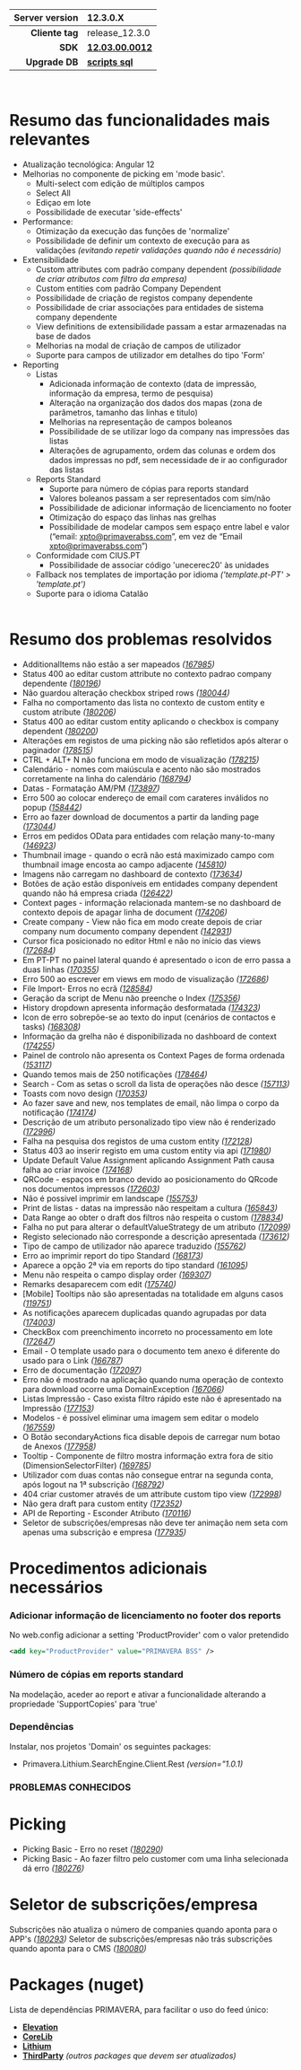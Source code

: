 | **Server version** | 12.3.0.X                                                                           |  
| ---:               | :---                                                                               |
| **Cliente tag**    | release_12.3.0                                                                     |
| **SDK**            | [**12.03.00.0012**](\\storage\BUILDS\TFS\framework\release-12.3\sdk\12.3.0.0012)   |
| **Upgrade DB**     | [**scripts sql**](./database/db_upgrade.zip)                                       |
<br/>

# Resumo das funcionalidades mais relevantes

- Atualização tecnológica: Angular 12
- Melhorias no componente de picking em 'mode basic'.
  - Multi-select com edição de múltiplos campos
  - Select All
  - Ediçao em lote
  - Possibilidade de executar 'side-effects'
- Performance:
  - Otimização da execução das funções de 'normalize'
  - Possibilidade de definir um contexto de execução para as validações _(evitando repetir validações quando não é necessário)_
- Extensibilidade
  - Custom attributes com padrão company dependent _(possibilidade de criar atributos com filtro da empresa)_
  - Custom entities com padrão Company Dependent
  - Possibilidade de criação de registos company dependente
  - Possibilidade de criar associações para entidades de sistema company dependente
  - View definitions de extensibilidade passam a estar armazenadas na base de dados
  - Melhorias na modal de criação de campos de utilizador
  - Suporte para campos de utilizador em detalhes do tipo 'Form'
- Reporting
  - Listas
    - Adicionada informação de contexto (data de impressão, informação da empresa, termo de pesquisa)
    - Alteração na organização dos dados dos mapas (zona de parâmetros, tamanho das linhas e titulo)
    - Melhorias na representação de campos boleanos
    - Possibilidade de se utilizar logo da company nas impressões das listas
    - Alterações de agrupamento, ordem das colunas e ordem dos dados impressas no pdf, sem necessidade de ir ao configurador das listas
  - Reports Standard
    - Suporte para número de cópias para reports standard
    - Valores boleanos passam a ser representados com sim/não
    - Possibilidade de adicionar informação de licenciamento no footer
    - Otimização do espaço das linhas nas grelhas
    - Possibilidade de modelar campos sem espaço entre label e valor (“email: xpto@primaverabss.com”, em vez de “Email xpto@primaverabss.com”)
  - Conformidade com CIUS.PT 
    - Possibilidade de associar código 'unecerec20' às unidades
  - Fallback nos templates de importação por idioma _('template.pt-PT' > 'template.pt')_
  - Suporte para o idioma Catalão
<br/><br/>

# Resumo dos problemas resolvidos

- AdditionalItems não estão a ser mapeados _([167985](https://tfs.primaverabss.com/tfs/P.TEC.Elevation/Elevation3/_workitems?id=167985&_a=edit))_
- Status 400 ao editar custom attribute no contexto padrao company dependente _([180196](https://tfs.primaverabss.com/tfs/P.TEC.Elevation/Elevation3/_workitems?id=180196&_a=edit))_
- Não guardou alteração checkbox striped rows _([180044](https://tfs.primaverabss.com/tfs/P.TEC.Elevation/Elevation3/_workitems?id=180044&_a=edit))_
- Falha no comportamento das lista no contexto de custom entity e custom atribute _([180206](https://tfs.primaverabss.com/tfs/P.TEC.Elevation/Elevation3/_workitems?id=180206&_a=edit))_
- Status 400 ao editar custom entity aplicando o checkbox is company dependent _([180200](https://tfs.primaverabss.com/tfs/P.TEC.Elevation/Elevation3/_workitems?id=180200&_a=edit))_
- Alterações em registos de uma picking não são refletidos após alterar o paginador _([178515](https://tfs.primaverabss.com/tfs/P.TEC.Elevation/Elevation3/_workitems?id=178515&_a=edit))_
- CTRL + ALT+ N não funciona em modo de visualização _([178215](https://tfs.primaverabss.com/tfs/P.TEC.Elevation/Elevation3/_workitems?id=178215&_a=edit))_
- Calendário - nomes com maiúscula e acento não são mostrados corretamente na linha do calendário _([168794](https://tfs.primaverabss.com/tfs/P.TEC.Elevation/Elevation3/_workitems?id=168794&_a=edit))_
- Datas - Formatação AM/PM _([173897](https://tfs.primaverabss.com/tfs/P.TEC.Elevation/Elevation3/_workitems?id=173897&_a=edit))_
- Erro 500 ao colocar endereço de email com carateres inválidos no popup _([158442](https://tfs.primaverabss.com/tfs/P.TEC.Elevation/Elevation3/_workitems?id=158442&_a=edit))_
- Erro ao fazer download de documentos a partir da landing page _([173044](https://tfs.primaverabss.com/tfs/P.TEC.Elevation/Elevation3/_workitems?id=173044&_a=edit))_
- Erros em pedidos OData para entidades com relação many-to-many _([146923](https://tfs.primaverabss.com/tfs/P.TEC.Elevation/Elevation3/_workitems?id=146923&_a=edit))_
- Thumbnail image - quando o ecrã não está maximizado campo com thumbnail image encosta ao campo adjacente _([145810](https://tfs.primaverabss.com/tfs/P.TEC.Elevation/Elevation3/_workitems?id=145810&_a=edit))_
- Imagens não carregam no dashboard de contexto _([173634](https://tfs.primaverabss.com/tfs/P.TEC.Elevation/Elevation3/_workitems?id=173634&_a=edit))_
- Botões de ação estão disponíveis em entidades company dependent quando não há empresa criada _([126422](https://tfs.primaverabss.com/tfs/P.TEC.Elevation/Elevation3/_workitems?id=126422&_a=edit))_
- Context pages - informação relacionada mantem-se no dashboard de contexto depois de apagar linha de document _([174206](https://tfs.primaverabss.com/tfs/P.TEC.Elevation/Elevation3/_workitems?id=174206&_a=edit))_
- Create company - View não fica em modo create depois de criar company num documento company dependent _([142931](https://tfs.primaverabss.com/tfs/P.TEC.Elevation/Elevation3/_workitems?id=142931&_a=edit))_
- Cursor fica posicionado no editor Html e não no início das views _([172684](https://tfs.primaverabss.com/tfs/P.TEC.Elevation/Elevation3/_workitems?id=172684&_a=edit))_
- Em PT-PT no painel lateral quando é apresentado o icon de erro passa a duas linhas _([170355](https://tfs.primaverabss.com/tfs/P.TEC.Elevation/Elevation3/_workitems?id=170355&_a=edit))_
- Erro 500 ao escrever em views em modo de visualização _([172686](https://tfs.primaverabss.com/tfs/P.TEC.Elevation/Elevation3/_workitems?id=172686&_a=edit))_
- File Import- Erros no ecrã _([128584](https://tfs.primaverabss.com/tfs/P.TEC.Elevation/Elevation3/_workitems?id=128584&_a=edit))_
- Geração da script de Menu não preenche o Index _([175356](https://tfs.primaverabss.com/tfs/P.TEC.Elevation/Elevation3/_workitems?id=175356&_a=edit))_
- History dropdown apresenta informação desformatada _([174323](https://tfs.primaverabss.com/tfs/P.TEC.Elevation/Elevation3/_workitems?id=174323&_a=edit))_
- Icon de erro sobrepõe-se ao texto do input (cenários de contactos e tasks) _([168308](https://tfs.primaverabss.com/tfs/P.TEC.Elevation/Elevation3/_workitems?id=168308&_a=edit))_
- Informação da grelha não é disponibilizada no dashboard de context _([174255](https://tfs.primaverabss.com/tfs/P.TEC.Elevation/Elevation3/_workitems?id=174255&_a=edit))_
- Painel de controlo não apresenta os Context Pages de forma ordenada _([153117](https://tfs.primaverabss.com/tfs/P.TEC.Elevation/Elevation3/_workitems?id=153117&_a=edit))_
- Quando temos mais de 250 notificações _([178464](https://tfs.primaverabss.com/tfs/P.TEC.Elevation/Elevation3/_workitems?id=178464&_a=edit))_
- Search - Com as setas o scroll da lista de operações não desce _([157113](https://tfs.primaverabss.com/tfs/P.TEC.Elevation/Elevation3/_workitems?id=157113&_a=edit))_
- Toasts com novo design _([170353](https://tfs.primaverabss.com/tfs/P.TEC.Elevation/Elevation3/_workitems?id=170353&_a=edit))_
- Ao fazer save and new, nos templates de email, não limpa o corpo da notificação _([174174](https://tfs.primaverabss.com/tfs/P.TEC.Elevation/Elevation3/_workitems?id=174174&_a=edit))_
- Descrição de um atributo personalizado tipo view não é renderizado _([172996](https://tfs.primaverabss.com/tfs/P.TEC.Elevation/Elevation3/_workitems?id=172996&_a=edit))_
- Falha na pesquisa dos registos de uma custom entity _([172128](https://tfs.primaverabss.com/tfs/P.TEC.Elevation/Elevation3/_workitems?id=172128&_a=edit))_
- Status 403 ao inserir registo em uma custom entity via api _([171980](https://tfs.primaverabss.com/tfs/P.TEC.Elevation/Elevation3/_workitems?id=171980&_a=edit))_
- Update Default Value Assignment aplicando Assignment Path causa falha ao criar invoice _([174168](https://tfs.primaverabss.com/tfs/P.TEC.Elevation/Elevation3/_workitems?id=174168&_a=edit))_
- QRCode - espaços em branco devido ao posicionamento do QRcode nos documentos impressos _([172603](https://tfs.primaverabss.com/tfs/P.TEC.Elevation/Elevation3/_workitems?id=172603&_a=edit))_
- Não é possivel imprimir em landscape _([155753](https://tfs.primaverabss.com/tfs/P.TEC.Elevation/Elevation3/_workitems?id=155753&_a=edit))_
- Print de listas - datas na impressão não respeitam a cultura _([165843](https://tfs.primaverabss.com/tfs/P.TEC.Elevation/Elevation3/_workitems?id=165843&_a=edit))_
- Data Range ao obter o draft dos filtros não respeita o custom _([178834](https://tfs.primaverabss.com/tfs/P.TEC.Elevation/Elevation3/_workitems?id=178834&_a=edit))_
- Falha no put para alterar o defaultValueStrategy de um atributo _([172099](https://tfs.primaverabss.com/tfs/P.TEC.Elevation/Elevation3/_workitems?id=172099&_a=edit))_
- Registo selecionado não corresponde a descrição apresentada _([173612](https://tfs.primaverabss.com/tfs/P.TEC.Elevation/Elevation3/_workitems?id=173612&_a=edit))_
- Tipo de campo de utilizador não aparece traduzido _([155762](https://tfs.primaverabss.com/tfs/P.TEC.Elevation/Elevation3/_workitems?id=155762&_a=edit))_
- Erro ao imprimir report do tipo Standard _([168173](https://tfs.primaverabss.com/tfs/P.TEC.Elevation/Elevation3/_workitems?id=168173&_a=edit))_
- Aparece a opção 2ª via em reports do tipo standard _([161095](https://tfs.primaverabss.com/tfs/P.TEC.Elevation/Elevation3/_workitems?id=161095&_a=edit))_
- Menu não respeita o campo display order _([169307](https://tfs.primaverabss.com/tfs/P.TEC.Elevation/Elevation3/_workitems?id=169307&_a=edit))_
- Remarks desaparecem com edit _([175740](https://tfs.primaverabss.com/tfs/P.TEC.Elevation/Elevation3/_workitems?id=175740&_a=edit))_
- [Mobile] Tooltips não são apresentadas na totalidade em alguns casos _([119751](https://tfs.primaverabss.com/tfs/P.TEC.Elevation/Elevation3/_workitems?id=119751&_a=edit))_
- As notificações aparecem duplicadas quando agrupadas por data _([174003](https://tfs.primaverabss.com/tfs/P.TEC.Elevation/Elevation3/_workitems?id=174003&_a=edit))_
- CheckBox com preenchimento incorreto no processamento em lote _([172647](https://tfs.primaverabss.com/tfs/P.TEC.Elevation/Elevation3/_workitems?id=172647&_a=edit))_
- Email - O template usado para o documento tem anexo é diferente do usado para o Link _([166787](https://tfs.primaverabss.com/tfs/P.TEC.Elevation/Elevation3/_workitems?id=166787&_a=edit))_
- Erro de documentação _([172097](https://tfs.primaverabss.com/tfs/P.TEC.Elevation/Elevation3/_workitems?id=172097&_a=edit))_
- Erro não é mostrado na aplicação quando numa operação de contexto para download ocorre uma DomainException _([167066](https://tfs.primaverabss.com/tfs/P.TEC.Elevation/Elevation3/_workitems?id=167066&_a=edit))_
- Listas Impressão - Caso exista filtro rápido este não é apresentado na Impressão _([177153](https://tfs.primaverabss.com/tfs/P.TEC.Elevation/Elevation3/_workitems?id=177153&_a=edit))_
- Modelos - é possível eliminar uma imagem sem editar o modelo _([167559](https://tfs.primaverabss.com/tfs/P.TEC.Elevation/Elevation3/_workitems?id=167559&_a=edit))_
- O Botão secondaryActions fica disable depois de carregar num botao de Anexos _([177958](https://tfs.primaverabss.com/tfs/P.TEC.Elevation/Elevation3/_workitems?id=177958&_a=edit))_
- Tooltip - Componente de filtro mostra informação extra fora de sitio (DimensionSelectorFilter) _([169785](https://tfs.primaverabss.com/tfs/P.TEC.Elevation/Elevation3/_workitems?id=169785&_a=edit))_
- Utilizador com duas contas não consegue entrar na segunda conta, após logout na 1ª subscrição _([168792](https://tfs.primaverabss.com/tfs/P.TEC.Elevation/Elevation3/_workitems?id=168792&_a=edit))_
- 404 criar customer através de um attribute custom tipo view _([172998](https://tfs.primaverabss.com/tfs/P.TEC.Elevation/Elevation3/_workitems?id=172998&_a=edit))_
- Não gera draft para custom entity _([172352](https://tfs.primaverabss.com/tfs/P.TEC.Elevation/Elevation3/_workitems?id=172352&_a=edit))_
- API de Reporting - Esconder Atributo _([170116](https://tfs.primaverabss.com/tfs/P.TEC.Elevation/Elevation3/_workitems?id=170116&_a=edit))_
- Seletor de subscrições/empresas não deve ter animação nem seta com apenas uma subscrição e empresa _([177935](https://tfs.primaverabss.com/tfs/P.TEC.Elevation/Elevation3/_workitems?id=177935&_a=edit))_

# Procedimentos adicionais necessários

### Adicionar informação de licenciamento no footer dos reports
No web.config adicionar a setting 'ProductProvider' com o valor pretendido
```xml
<add key="ProductProvider" value="PRIMAVERA BSS" />
```

### Número de cópias em reports standard

Na modelação, aceder ao report e ativar a funcionalidade alterando a propriedade 'SupportCopies' para 'true'

### Dependências

Instalar, nos projetos 'Domain' os seguintes packages:
 - Primavera.Lithium.SearchEngine.Client.Rest _(version="1.0.1)_
 
### PROBLEMAS CONHECIDOS

  # Picking
  - Picking Basic - Erro no reset _([180290](https://tfs.primaverabss.com/tfs/P.TEC.Elevation/Elevation3/_workitems?id=180290&_a=edit))_
  - Picking Basic - Ao fazer filtro pelo customer com uma linha selecionada dá erro _([180276](https://tfs.primaverabss.com/tfs/P.TEC.Elevation/Elevation3/_workitems?id=180276&_a=edit))_

  # Seletor de subscrições/empresa
  Subscrições não atualiza o número de companies quando aponta para o APP's _([180293](https://tfs.primaverabss.com/tfs/P.TEC.Elevation/Elevation3/_workitems?id=180293&_a=edit))_
  Seletor de subscrições/empresas não trás subscrições quando aponta para o CMS _([180080](https://tfs.primaverabss.com/tfs/P.TEC.Elevation/Elevation3/_workitems?id=180080&_a=edit))_

# Packages (nuget)

Lista de dependências PRIMAVERA, para facilitar o uso do feed único:

- [**Elevation**](./packages/packages_fw_12_3_0.config)
- [**CoreLib**](./packages/packages_corelib_12_3_0.config)
- [**Lithium**](./packages/packages_lithium_12_3_0.config)
- [**ThirdParty**](./packages/packages_thirdparty_12_3_0.config) _(outros packages que devem ser atualizados)_
<br/><br/>
